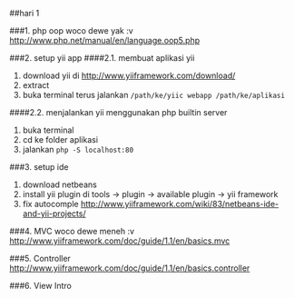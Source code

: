 ##hari 1

###1. php oop
woco dewe yak :v
http://www.php.net/manual/en/language.oop5.php

###2. setup yii app
####2.1. membuat aplikasi yii
1. download yii di http://www.yiiframework.com/download/
2. extract
3. buka terminal terus jalankan `/path/ke/yiic webapp /path/ke/aplikasi`

####2.2. menjalankan yii menggunakan php builtin server
1. buka terminal
2. cd ke folder aplikasi
3. jalankan `php -S localhost:80`

###3. setup ide
1. download netbeans
2. install yii plugin
di tools -> plugin -> available plugin -> yii framework
3. fix autocomple 
http://www.yiiframework.com/wiki/83/netbeans-ide-and-yii-projects/

###4. MVC
woco dewe meneh :v
http://www.yiiframework.com/doc/guide/1.1/en/basics.mvc

###5. Controller
http://www.yiiframework.com/doc/guide/1.1/en/basics.controller

###6. View Intro

